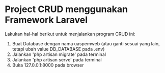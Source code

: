 # Project CRUD menggunakan Framework Laravel
Lakukan hal-hal berikut untuk menjalankan program CRUD ini:
1. Buat Database dengan nama uaspemweb (atau ganti sesuai yang lain, tetapi ubah value DB_DATABASE pada .env)
2. Jalankan 'php artisan migrate' pada terminal
3. Jalankan 'php artisan serve' pada terminal
4. Buka 127.0.0.1:8000 pada browser